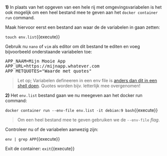 **1)** In plaats van het opgeven van een hele rij met omgevingsvariabelen is het ook mogelijk om een heel bestand mee te geven aan het `docker container run` command. 

Maak hiervoor eerst een bestand aan waar de de variabelen in gaan zetten:

`touch env.list`{{execute}}

Gebruik nu `nano` of `vim` als editor om dit bestand te editen en voeg bijvoorbeeld onderstaande variabelen toe:

<pre class="file" data-filename="env.list" data-target="replace">
APP_NAAM=Mijn Mooie App
APP_URL=https://mijnapp.whatever.com
APP_METQUOTES="Waarde met quotes"
</pre>

> Let op; Variabelen defineeren in een env file is [anders dan dit in een shell doen](https://docs.docker.com/compose/compose-file/#env_file). Quotes worden bijv. letterlijk mee overgenomen!

**2)** Het `env.list` bestand gaan we nu meegeven aan het docker run command: 

`docker container run --env-file env.list -it debian:9 bash`{{execute}}

> Om een heel bestand mee te geven gebruiken we de `--env-file` *flag*.

Controleer nu of de variabelen aanwezig zijn:

`env | grep APP`{{execute}}

Exit de container: `exit`{{execute}}
